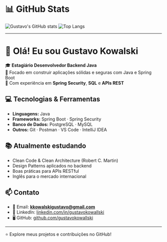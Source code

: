 # 📊 GitHub Stats

![Gustavo's GitHub stats](https://github-readme-stats.vercel.app/api?username=gustavokowallski&show_icons=true&theme=dracula)
![Top Langs](https://github-readme-stats.vercel.app/api/top-langs/?username=gustavokowallski&layout=compact&theme=dracula)

---

# 👋 Olá! Eu sou Gustavo Kowalski

🎓 **Estagiário Desenvolvedor Backend Java**  
🚀 Focado em construir aplicações sólidas e seguras com Java e Spring Boot  
🔐 Com experiência em **Spring Security**, **SQL** e **APIs REST**

## 💻 Tecnologias & Ferramentas

- **Linguagens:** Java  
- **Frameworks:** Spring Boot · Spring Security  
- **Banco de Dados:** PostgreSQL · MySQL  
- **Outros:** Git · Postman · VS Code · IntelliJ IDEA

## 📚 Atualmente estudando

- Clean Code & Clean Architecture (Robert C. Martin)  
- Design Patterns aplicados no backend  
- Boas práticas para APIs RESTful  
- Inglês para o mercado internacional

## 📫 Contato

- 📧 Email: **kkowalskigustavo@gmail.com**
- 💼 LinkedIn: [linkedin.com/in/gustavokowallski](https://www.linkedin.com/in/gustavokowallski)
- 🖥️ GitHub: [github.com/gustavokowallski](https://github.com/gustavokowallski)

---

⭐️ Explore meus projetos e contribuições no GitHub!
